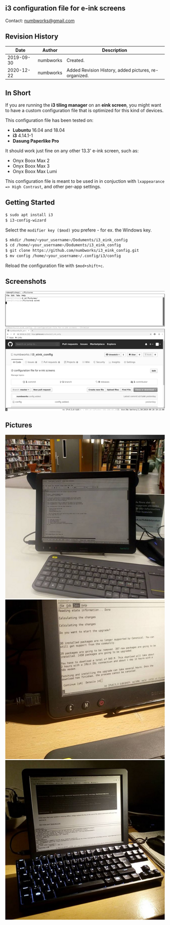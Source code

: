 ## i3 configuration file for e-ink screens
Contact: numbworks@gmail.com

## Revision History

| Date | Author | Description |
|---|---|---|
| 2019-09-30 | numbworks | Created. |
| 2020-12-22 | numbworks | Added Revision History, added pictures, re-organized. |

## In Short

If you are running the **i3 tiling manager** on an **eink screen**,  you might want to have a custom configuration file that is optimized for this kind of devices.

This configuration file has been tested on:

- **Lubuntu** 16.04 and 18.04 
- **i3** 4.14.1-1
- **Dasung Paperlike Pro**

It should work just fine on any other 13.3' e-ink screen, such as: 
- Onyx Boox Max 2
- Onyx Boox Max 3
- Onyx Boox Max Lumi

This configuration file is meant to be used in in conjuction with `lxappearance => High Contrast`, and other per-app settings.

## Getting Started

```bash
$ sudo apt install i3
$ i3-config-wizard
```	

Select the `modifier key ($mod)` you prefere - for ex. the Windows key.

```bash
$ mkdir /home/<your_username>/Doduments/i3_eink_config
$ cd /home/<your_username>/Doduments/i3_eink_config
$ git clone https://github.com/numbworks/i3_eink_config.git
$ mv config /home/<your_username>/.config/i3/config
```
	
Reload the configuration file with `$mod+shift+c`.
 
## Screenshots
 
![i3_eink_config_screenshot.png](Pictures/i3_eink_config_screenshot.png)

## Pictures
 
![i3_eink_config_01.png](Pictures/i3_eink_config_01.png)
![i3_eink_config_02.png](Pictures/i3_eink_config_02.png)
![i3_eink_config_03.png](Pictures/i3_eink_config_03.png)